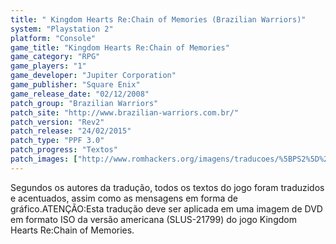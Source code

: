 ```yaml
---
title: " Kingdom Hearts Re:Chain of Memories (Brazilian Warriors)"
system: "Playstation 2"
platform: "Console"
game_title: "Kingdom Hearts Re:Chain of Memories"
game_category: "RPG"
game_players: "1"
game_developer: "Jupiter Corporation"
game_publisher: "Square Enix"
game_release_date: "02/12/2008"
patch_group: "Brazilian Warriors"
patch_site: "http://www.brazilian-warriors.com.br/"
patch_version: "Rev2"
patch_release: "24/02/2015"
patch_type: "PPF 3.0"
patch_progress: "Textos"
patch_images: ["http://www.romhackers.org/imagens/traducoes/%5BPS2%5D%20Kingdom%20Hearts%20Re-Chain%20of%20Memories%20-%20Brazilian%20Warriors%20-%201.jpg","http://www.romhackers.org/imagens/traducoes/%5BPS2%5D%20Kingdom%20Hearts%20Re-Chain%20of%20Memories%20-%20Brazilian%20Warriors%20-%202.jpg","http://www.romhackers.org/imagens/traducoes/%5BPS2%5D%20Kingdom%20Hearts%20Re-Chain%20of%20Memories%20-%20Brazilian%20Warriors%20-%203.jpg"]
---
```

Segundos os autores da tradução, todos os textos do jogo foram traduzidos e acentuados, assim como as mensagens em forma de gráfico.ATENÇÃO:Esta tradução deve ser aplicada em uma imagem de DVD em formato ISO da versão americana (SLUS-21799) do jogo Kingdom Hearts Re:Chain of Memories.